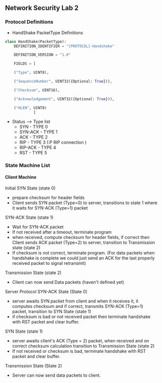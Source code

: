 ## Network Security Lab 2

### Protocol Definitions
* HandShake PacketType Definitions

```Python
class HandShake(PacketType):
    DEFINITION_IDENTIFIER = "[PROTOCOL]-Handshake"

    DEFINITION_VERSION = "1.0"

    FIELDS = [

    ("Type", UINT8),

    ("SequenceNumber", UINT32({Optional: True})),

    ("Checksum", UINT16),

    ("Acknowledgement", UINT32({Optional: True})),

    ("HLEN", UINT8)
             ]
```

* Status --> Type list
    * SYN -      TYPE 0 
    * SYN-ACK -  TYPE 1
    * ACK -      TYPE 2
    * RIP -      TYPE 3 (:P RIP connection )
    * RIP-ACK -  TYPE 4
    * RST -      TYPE 5

### State Machine List

#### Client Machine
Initial SYN State (state 0)
- prepare checksum for header fields
- Client sends SYN packet (Type=0) to server, transitions to state 1 where it waits for SYN-ACK (Type=1) packet
 
SYN-ACK State (state 1)
- Wait for SYN-ACK packet
-  If not received after a timeout, terminate program
- when received, compute checksum for header fields, if correct then Client sends ACK packet (Type=2) to server, transition to Transmission state (state 2)
- If checksum is not correct, terminate program. (For data packets when handshake is complete we could just send an ACK for the last properly received packet to signal retransmit)
 
Transmission State (state 2)
- Client can now send Data packets (haven't defined yet)
 
Server Protocol
SYN-ACK State (State 0)
- server awaits SYN packet from client and when it receives it, it computes checksum and if correct, transmits SYN-ACK (Type=1) packet, transition to SYN State (state 1)
- if checksum is bad or not received packet then terminate handshake with RST packet and clear buffer.
 
SYN State (state 1)
- server awaits client's ACK (Type = 2) packet, when received and on correct checksum calculation transition to Transmission State (state 2)
- If not received or checksum is bad, terminate handshake with RST packet and clear buffer.
 
Transmission State (State 2)
- Server can now send data packets to client.